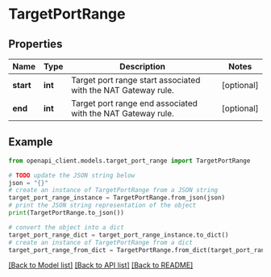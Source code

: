 # TargetPortRange


## Properties

Name | Type | Description | Notes
------------ | ------------- | ------------- | -------------
**start** | **int** | Target port range start associated with the NAT Gateway rule. | [optional] 
**end** | **int** | Target port range end associated with the NAT Gateway rule. | [optional] 

## Example

```python
from openapi_client.models.target_port_range import TargetPortRange

# TODO update the JSON string below
json = "{}"
# create an instance of TargetPortRange from a JSON string
target_port_range_instance = TargetPortRange.from_json(json)
# print the JSON string representation of the object
print(TargetPortRange.to_json())

# convert the object into a dict
target_port_range_dict = target_port_range_instance.to_dict()
# create an instance of TargetPortRange from a dict
target_port_range_from_dict = TargetPortRange.from_dict(target_port_range_dict)
```
[[Back to Model list]](../README.md#documentation-for-models) [[Back to API list]](../README.md#documentation-for-api-endpoints) [[Back to README]](../README.md)


